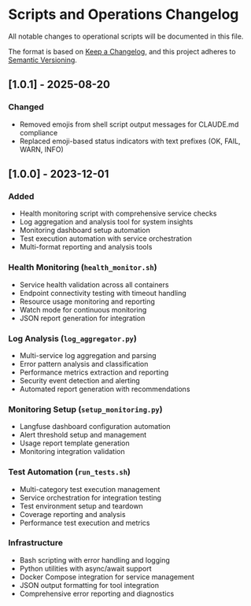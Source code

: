 # Scripts and Operations Changelog

All notable changes to operational scripts will be documented in this file.

The format is based on [Keep a Changelog](https://keepachangelog.com/en/1.0.0/),
and this project adheres to [Semantic Versioning](https://semver.org/spec/v2.0.0.html).

## [1.0.1] - 2025-08-20

### Changed
- Removed emojis from shell script output messages for CLAUDE.md compliance
- Replaced emoji-based status indicators with text prefixes (OK, FAIL, WARN, INFO)

## [1.0.0] - 2023-12-01

### Added
- Health monitoring script with comprehensive service checks
- Log aggregation and analysis tool for system insights
- Monitoring dashboard setup automation
- Test execution automation with service orchestration
- Multi-format reporting and analysis tools

### Health Monitoring (`health_monitor.sh`)
- Service health validation across all containers
- Endpoint connectivity testing with timeout handling
- Resource usage monitoring and reporting
- Watch mode for continuous monitoring
- JSON report generation for integration

### Log Analysis (`log_aggregator.py`)
- Multi-service log aggregation and parsing
- Error pattern analysis and classification
- Performance metrics extraction and reporting
- Security event detection and alerting
- Automated report generation with recommendations

### Monitoring Setup (`setup_monitoring.py`)
- Langfuse dashboard configuration automation
- Alert threshold setup and management
- Usage report template generation
- Monitoring integration validation

### Test Automation (`run_tests.sh`)
- Multi-category test execution management
- Service orchestration for integration testing
- Test environment setup and teardown
- Coverage reporting and analysis
- Performance test execution and metrics

### Infrastructure
- Bash scripting with error handling and logging
- Python utilities with async/await support
- Docker Compose integration for service management
- JSON output formatting for tool integration
- Comprehensive error reporting and diagnostics
